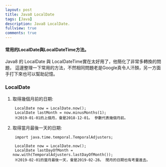 ```yaml
---
layout: post
title: Java8 LocalDate
tags: [Java]
description: Java8 LocalDate.
fullview: true
comments: true
---
```


#### 常用的LocalDate與LocalDateTime方法。

Java8 的 LocalDate 與 LocalDateTime實在太好用了，他簡化了非常多轉換的問題，
這邊整理一下常用的方法，不然相同問題老是Google真令人汗顏，另一方面手打下來也可以幫助記憶。

### LocalDate ###  

1. 取得幾個月前的日期:

		LocalDate now = LocalDate.now();
		LocalDate lastMonth = now.minusMonths(1);
		※2019-01-01的上個月，會是2018-12-01。 參數代表幾個月前。	    

2. 取得當月最後一天的日期:  

		import java.time.temporal.TemporalAdjusters;		

		LocalDate now = LocalDate.now();
		LocalDate lastDayOfMonth = now.with(TemporalAdjusters.lastDayOfMonth());
		※2019-02-01的當月最後一天，會是2019-02-28。 閏月的日期也有考量進去。	